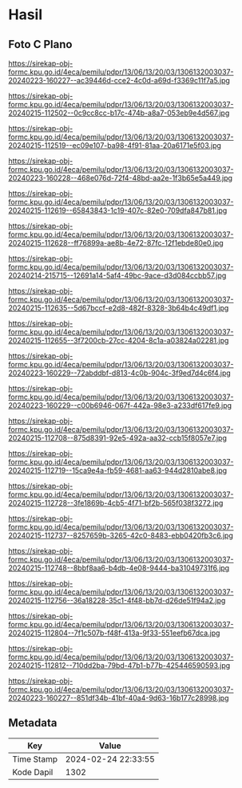 # Hasil

## Foto C Plano

https://sirekap-obj-formc.kpu.go.id/4eca/pemilu/pdpr/13/06/13/20/03/1306132003037-20240223-160227--ac39446d-cce2-4c0d-a69d-f3369c11f7a5.jpg

https://sirekap-obj-formc.kpu.go.id/4eca/pemilu/pdpr/13/06/13/20/03/1306132003037-20240215-112502--0c9cc8cc-b17c-474b-a8a7-053eb9e4d567.jpg

https://sirekap-obj-formc.kpu.go.id/4eca/pemilu/pdpr/13/06/13/20/03/1306132003037-20240215-112519--ec09e107-ba98-4f91-81aa-20a6171e5f03.jpg

https://sirekap-obj-formc.kpu.go.id/4eca/pemilu/pdpr/13/06/13/20/03/1306132003037-20240223-160228--468e076d-72f4-48bd-aa2e-1f3b65e5a449.jpg

https://sirekap-obj-formc.kpu.go.id/4eca/pemilu/pdpr/13/06/13/20/03/1306132003037-20240215-112619--65843843-1c19-407c-82e0-709dfa847b81.jpg

https://sirekap-obj-formc.kpu.go.id/4eca/pemilu/pdpr/13/06/13/20/03/1306132003037-20240215-112628--ff76899a-ae8b-4e72-87fc-12f1ebde80e0.jpg

https://sirekap-obj-formc.kpu.go.id/4eca/pemilu/pdpr/13/06/13/20/03/1306132003037-20240214-215715--12691a14-5af4-49bc-9ace-d3d084ccbb57.jpg

https://sirekap-obj-formc.kpu.go.id/4eca/pemilu/pdpr/13/06/13/20/03/1306132003037-20240215-112635--5d67bccf-e2d8-482f-8328-3b64b4c49df1.jpg

https://sirekap-obj-formc.kpu.go.id/4eca/pemilu/pdpr/13/06/13/20/03/1306132003037-20240215-112655--3f7200cb-27cc-4204-8c1a-a03824a02281.jpg

https://sirekap-obj-formc.kpu.go.id/4eca/pemilu/pdpr/13/06/13/20/03/1306132003037-20240223-160229--72abddbf-d813-4c0b-904c-3f9ed7d4c6f4.jpg

https://sirekap-obj-formc.kpu.go.id/4eca/pemilu/pdpr/13/06/13/20/03/1306132003037-20240223-160229--c00b6946-067f-442a-98e3-a233df617fe9.jpg

https://sirekap-obj-formc.kpu.go.id/4eca/pemilu/pdpr/13/06/13/20/03/1306132003037-20240215-112708--875d8391-92e5-492a-aa32-ccb15f8057e7.jpg

https://sirekap-obj-formc.kpu.go.id/4eca/pemilu/pdpr/13/06/13/20/03/1306132003037-20240215-112719--15ca9e4a-fb59-4681-aa63-944d2810abe8.jpg

https://sirekap-obj-formc.kpu.go.id/4eca/pemilu/pdpr/13/06/13/20/03/1306132003037-20240215-112728--3fe1869b-4cb5-4f71-bf2b-565f038f3272.jpg

https://sirekap-obj-formc.kpu.go.id/4eca/pemilu/pdpr/13/06/13/20/03/1306132003037-20240215-112737--8257659b-3265-42c0-8483-ebb0420fb3c6.jpg

https://sirekap-obj-formc.kpu.go.id/4eca/pemilu/pdpr/13/06/13/20/03/1306132003037-20240215-112748--8bbf8aa6-b4db-4e08-9444-ba31049731f6.jpg

https://sirekap-obj-formc.kpu.go.id/4eca/pemilu/pdpr/13/06/13/20/03/1306132003037-20240215-112756--36a18228-35c1-4f48-bb7d-d26de51f94a2.jpg

https://sirekap-obj-formc.kpu.go.id/4eca/pemilu/pdpr/13/06/13/20/03/1306132003037-20240215-112804--7f1c507b-f48f-413a-9f33-551eefb67dca.jpg

https://sirekap-obj-formc.kpu.go.id/4eca/pemilu/pdpr/13/06/13/20/03/1306132003037-20240215-112812--710dd2ba-79bd-47b1-b77b-425446590593.jpg

https://sirekap-obj-formc.kpu.go.id/4eca/pemilu/pdpr/13/06/13/20/03/1306132003037-20240223-160227--851df34b-41bf-40a4-9d63-16b177c28998.jpg


## Metadata

| Key        | Value               |
| ---------- | ------------------- |
| Time Stamp | 2024-02-24 22:33:55 |
| Kode Dapil | 1302                |



